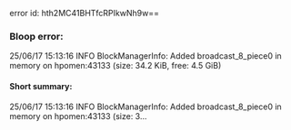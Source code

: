 error id: hth2MC41BHTfcRPIkwNh9w==
### Bloop error:

25/06/17 15:13:16 INFO BlockManagerInfo: Added broadcast_8_piece0 in memory on hpomen:43133 (size: 34.2 KiB, free: 4.5 GiB)
#### Short summary: 

25/06/17 15:13:16 INFO BlockManagerInfo: Added broadcast_8_piece0 in memory on hpomen:43133 (size: 3...